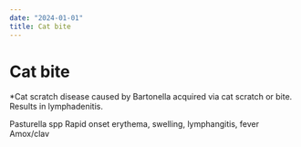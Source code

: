 ```yaml
---
date: "2024-01-01"
title: Cat bite
---
```


# Cat bite

*Cat scratch disease caused by Bartonella acquired via cat scratch or bite. Results in lymphadenitis.

Pasturella spp
Rapid onset erythema, swelling, lymphangitis, fever
Amox/clav
